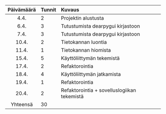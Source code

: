 | Päivämäärä | Tunnit | Kuvaus                                       |
| :---------------: | :------- | :--------------------------------------------- |
|      4.4.      | 2      | Projektin alustusta                          |
|      6.4.      | 3      | Tutustumista dearpygui kirjastoon            |
|      7.4.      | 3      | Tutustumista dearpygui kirjastoon            |
|      10.4.      | 2      | Tietokannan luontia                          |
|      11.4.      | 1      | Tietokannan hiomista                         |
|      15.4.      | 5      | Käyttöliittymän tekemistä                |
|      17.4.      | 2      | Refaktorointia                               |
|      18.4.      | 4      | Käyttöliittymän jatkamista                |
|      19.4.      | 1      | Refaktorointia                               |
|      20.4.      | 2      | Refaktorointia + sovelluslogiikan tekemistä |
|    Yhteensä    | 30     |                                              |